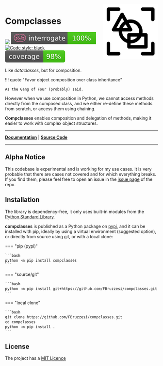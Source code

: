 <img src="img/compclass-logo.svg" width=180 height=180 align="right">

# Compclasses

![](https://img.shields.io/github/license/FBruzzesi/compclasses)
<img src ="img/interrogate-shield.svg">
[![Code style: black](https://img.shields.io/badge/code%20style-black-000000.svg)](https://github.com/psf/black)
<img src ="img/coverage.svg">

Like *dataclasses*, but for composition.

!!! quote "Favor object composition over class inheritance"

    As the Gang of Four (probably) said.

However when we use composition in Python, we cannot access methods directly from the composed class, and we either re-define these methods from scratch, or access them using chaining.

**Compclasses** enables composition and delegation of methods, making it easier to work with complex object structures.

---

[**Documentation**](https://fbruzzesi.github.io/compclasses/) | [**Source Code**](https://github.com/fbruzzesi/compclasses)

---

## Alpha Notice

This codebase is experimental and is working for my use cases. It is very probable that there are cases not covered and for which everything breaks. If you find them, please feel free to open an issue in the [issue page](https://github.com/FBruzzesi/compclasses/issues) of the repo.

## Installation

The library is dependency-free, it only uses built-in modules from the [Python Standard Library](https://docs.python.org/3/library/).

**compclasses** is published as a Python package on [pypi](https://pypi.org/), and it can be installed with pip, ideally by using a virtual environment (suggested option), or directly from source using git, or with a local clone:

=== "pip (pypi)"

    ```bash
    python -m pip install compclasses
    ```

=== "source/git"

    ```bash
    python -m pip install git+https://github.com/FBruzzesi/compclasses.git
    ```

=== "local clone"

    ```bash
    git clone https://github.com/FBruzzesi/compclasses.git
    cd compclasses
    python -m pip install .
    ```

## License

The project has a [MIT Licence](https://github.com/FBruzzesi/compclasses/blob/main/LICENSE)
